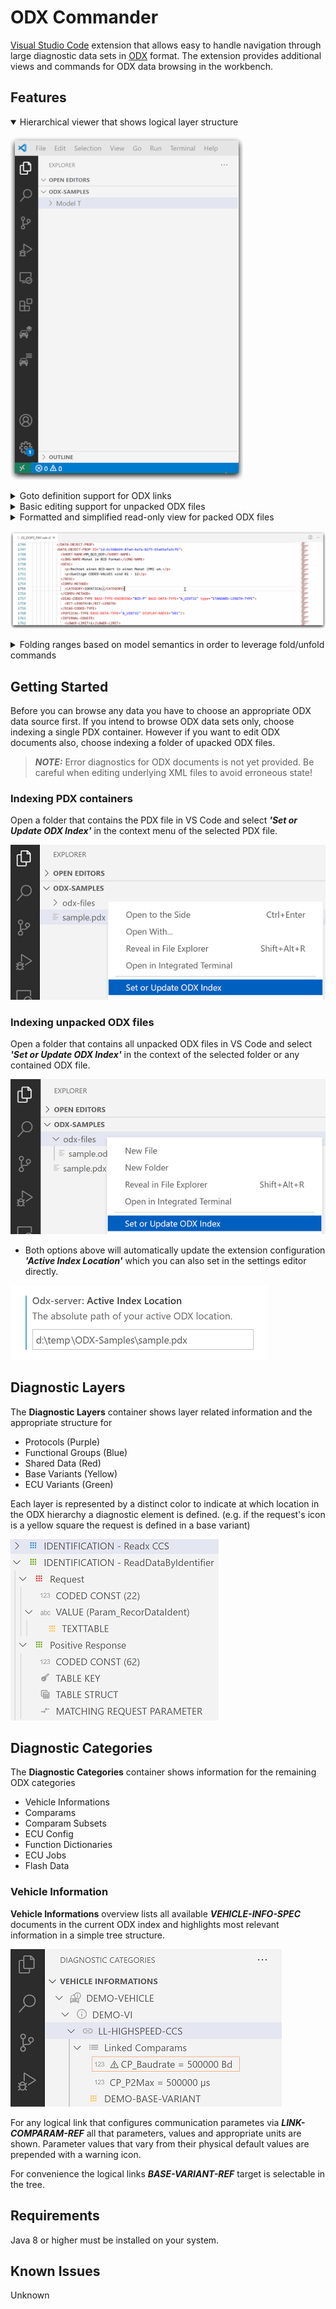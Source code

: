 # ODX Commander

[Visual Studio Code](https://code.visualstudio.com/) extension that allows easy to handle navigation through large diagnostic data sets in [ODX](https://www.asam.net/standards/detail/mcd-2-d/) format. The extension provides additional views and commands for ODX data browsing in the workbench.

## Features

<details open>
<summary>Hierarchical viewer that shows logical layer structure</summary>

![ODX Links](./help/layer-demo.gif)
</details>
<details>
<summary>Goto definition support for ODX links</summary>

![ODX Links](./help/odx-links.gif)
</details>
<details>
<summary>Basic editing support for unpacked ODX files</summary>

![ODX Links](./help/editing-demo.gif)
</details>
<details>
<summary>Formatted and simplified read-only view for packed ODX files </summary>
<br/>For the sake of readability all read-only PDX files are properly formatted and simplified. Unimportant information like admin data, OIDs or namespace prefixes is removed.
</details>

![ODX Links](./help/folding-ranges.gif)
</details>
<details>
<summary>Folding ranges based on model semantics in order to leverage fold/unfold commands</summary>

</details>

## Getting Started 

Before you can browse any data you have to choose an appropriate ODX data source first. If you intend to browse ODX data sets only, choose indexing a single PDX container. However if you want to edit ODX documents also, choose indexing a folder of upacked ODX files.

> **_NOTE:_**  Error diagnostics for ODX documents is not yet provided. Be careful when editing underlying XML files to avoid erroneous state!

### Indexing PDX containers

Open a folder that contains the PDX file in VS Code and select _**'Set or Update ODX Index'**_ in the context menu of the selected PDX file.

![Diagnostic Layers](./help/select-pdx.png)

### Indexing unpacked ODX files

Open a folder that contains all unpacked ODX files in VS Code and select _**'Set or Update ODX Index'**_ in the context of the selected folder or any contained ODX file.


![Diagnostic Layers](./help/select-folder.png)

- Both options above will automatically update the extension configuration _**'Active Index Location'**_ which you can also set in the settings editor directly.

![Diagnostic Layers](./help/configure-location.png)


## Diagnostic Layers

The **Diagnostic Layers** container shows layer related information and the appropriate structure for

* Protocols (Purple)
* Functional Groups (Blue)
* Shared Data (Red)
* Base Variants (Yellow)
* ECU Variants (Green)

Each layer is represented by a distinct color to indicate at which location in the ODX hierarchy a diagnostic element is defined. (e.g. if the request's icon is a yellow square the request is defined in a base variant)

![Diagnostic Layers](./help/layers.png)

## Diagnostic Categories

The **Diagnostic Categories** container shows information for the remaining ODX categories

* Vehicle Informations
* Comparams
* Comparam Subsets
* ECU Config
* Function Dictionaries
* ECU Jobs
* Flash Data


### Vehicle Information

**Vehicle Informations** overview lists all available **_VEHICLE-INFO-SPEC_** documents in the current ODX index and highlights most relevant information in a simple tree structure.

![Diagnostic Layers](./help/vi-help.png)

For any logical link that configures communication parametes via **_LINK-COMPARAM-REF_** all that parameters, values and appropriate units are shown. Parameter values that vary from their physical default values are prepended with a warning icon.

For convenience the logical links **_BASE-VARIANT-REF_** target is selectable in the tree.

## Requirements

Java 8 or higher must be installed on your system.

## Known Issues

Unknown

